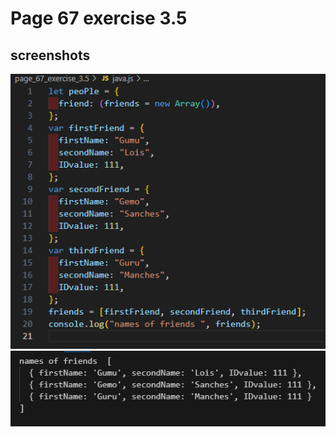 # Page 67 exercise 3.5

## screenshots

![code](screenshots/code.png)
![outout](screenshots/output.png)
